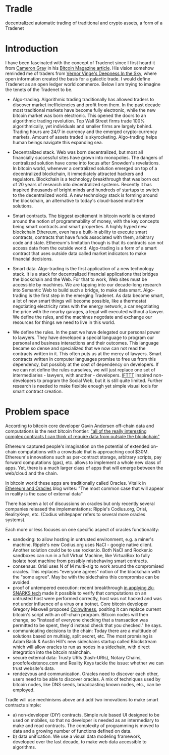 Tradle
======

decentralized automatic trading of traditional and crypto assets, a form of a Tradenet

Introduction
============

I have been fascinated with the concept of Tradenet since I first heard it from [Cameron Gray](http://about.me/cameron.john.gray) in his [Bitcoin Magazine article](http://bitcoinmagazine.com/15021/sovereignty-2-0/). His vision somehow reminded me of traders from [Vernor Vinge's Deepness In the Sky](http://en.wikipedia.org/wiki/A_Deepness_in_the_Sky), where open information created the basis for a galactic trade. I would define Tradenet as an open ledger world commerce. Below I am trying to imagine the tenets of the Tradenet to be.

* Algo-trading. Algorithmic trading traditionally has allowed traders to discover market inefficiencies and profit from them. In the past decade most traditional markets have become fully electronic, while the new bitcoin market was born electronic. This opened the doors to an algorithmic trading revolution. Top Wall Street firms trade 100% algorithmically, yet individuals and smaller firms are largely behind. Trading hours are 24/7 in currency and the emerged crypto-currency markets. Amount of assets traded is skyrocketing. Algo-trading helps human beings navigate this expanding sea. 

* Decentralized stack. Web was born decentralized, but most all financially successful sites have grown into monopolies. The dangers of centralized solution have come into focus after Snowden's revelations. In bitcoin world, whenever a centralized solution emerged on top of a decentralized blockchain, it immediately attracted hackers and regulators. Blockchain is a technology breakthrough that was born out of 20 years of research into decentralized systems. Recently it has inspired thousands of bright minds and hundreds of startups to switch to the decentralized world. A new technology stack is forming around the blockchain, an alternative to today's cloud-based multi-tier solutions.

* Smart contracts. The biggest excitement in bitcoin world is centered around the notion of programmability of money,  with the key concepts being smart contracts and smart properties. A highly hyped new blockchain Ethereum, even has a built-in ability to execute smart contracts, contracts that have funds associated with them, arbitrary code and state. Ethereum's limitation though is that its contracts can not access data from the outside world. Algo-trading is a form of a smart contract that uses outside data called market indicators to make financial decisions.

* Smart data. Algo-trading is the first application of a new technology stack. It is a stack  for decentralized financial applications that bridges the blockchain and the Web. For that to work, Web sites must be accessible by machines. We are tapping into our decade-long research into Semantic Web to build such a bridge, to make data smart. Algo-trading is the first step in the emerging Tradenet. As data become smart, a lot of new smart things will become possible, like a thermostat negotiating electricity rates with the energy network, a car negotiating the price with the nearby garages, a legal will executed without a lawyer. We define the rules, and the machines negotiate and exchange our resources for things we need to live in this world.

* We define the rules. In the past we have delegated our personal power to lawyers. They have developed a special language to program our personal and business interactions and their outcomes. This language became so dense and specialized that we now can not read the contracts written in it. This often puts us at the mercy of lawyers. Smart contracts written in computer languages promise to free us from this dependency, but possibly at the cost of dependency on developers. If we can not define the rules ourselves, we will just replace one set of intermediaries - lawyers, with another - developers. [IFTTT](https://ifttt.com/) inspired non-developers to program the Social Web, but it is still quite limited. Further research is needed to make flexible enough yet simple visual tools for smart contract creation.


Problem space
=============

According to bitcoin core developer Gavin Andersen off-chain data and computations is the next bitcoin frontier:  ["all of the really interesting complex contracts I can think of require data from outside the blockchain"](http://gavintech.blogspot.com/2014/06/bit-thereum.html)

Ethereum captured people's imagination on the potential of extended on-chain computations with a crowdsale that is approaching cool $30M. Ethereum's innovations such as per-contract storage, arbitrary scripts, pay forward computations (gas), etc. allows to implement a whole new class of apps. Yet, there is a much larger class of apps that will emerge between the web/cloud and the chain.

In bitcoin world these apps are traditionally called Oracles. Vitalik in [Ethereum and Oracles](https://blog.ethereum.org/2014/07/22/ethereum-and-oracles/) blog writes: "The most common case that will appear in reality is the case of external data"

There has been a lot of discussions on oracles but only recently several companies released the implementations: Ripple's Codius.org, Orisi, RealityKeys, etc. (Codius whitepaper refers to several more oracles systems).

Each more or less focuses on one specific aspect of oracles functionality:
* sandoxing: to allow hosting in untrusted environment, e.g. a miner's machine. Ripple's new Codius.org uses NaCl - google native client. Another solution could be to use rocker.io. Both NaCl and Rocker.io sandboxes can run in a full Virtual Machine, like VirtualBox to fully isolate host machine from possibly misbehaving smart contracts.
* consensus: Orisi uses N of M multi-sig to work around the compromised oracles. This replaces "everyone agrees" notion of the blockchain with the "some agree". May be with the sidechains this compromise can be avoided.
* proof of untempered execution: recent breakthrough [in applying zk-SNARKS tech](http://www.scipr-lab.org/) made it possible to verify that computations on an untrusted host were performed correctly, host was not hacked and was not under influence of a virus or a botnet. Core bitcoin developer Gregory Maxwell proposed [Coinwitness](https://bitcointalk.org/index.php?topic=277389.0), positing it can replace current bitcoin's script with an off-chain program. Bitcoin nodes will then change, so "Instead of everyone checking that a transaction was permitted to be spent, they'd instead check that you checked." he says.
* communicating decisions to the chain: Today there are a multitude of solutions based on multisig, split secret, etc. The most promising is Adam Back & Austin Hill's new sidechains startup called Blockstream which will allow oracles to run as nodes in a sidechain, with direct integration into the bitcoin mainchain.
* secure external data: Trusty URIs (hash-URIs), Notary Chains, proofofexistence.com and Reality Keys tackle the issue: whether we can trust website's data.
* rendezvous and communication. Oracles need to discover each other, users need to be able to discover oracles. A mix of techniques used by bitcoin nodes, like DNS seeds, broadcasting known nodes, etc., can be employed.

Tradle will use mechinisms above and add two innovations to make smart contracts simple:

* a) non-developer (DIY) contracts. Simple rule based UI designed to be used on mobiles, so that no developer is needed as an intermediary to make and read contracts. The complexity of programming is moved to data and a growing number of functions defined on data.
* b) data unification. We use a visual data modeling framework, developed over the last decade, to make web data accessible to algorithms.
